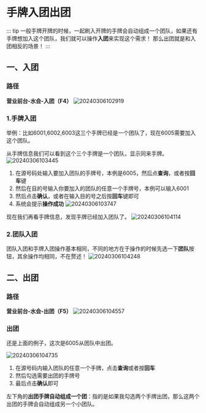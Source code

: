 # 手牌入团出团
::: tip
一般手牌开牌的时候，一起刷入开牌的手牌会自动组成一个团队，如果还有手牌想加入这个团队，我们就可以操作**入团**来实现这个需求！
那么出团就是和入团相反的场景！
:::

## 一、入团
### 路径
**营业前台-水会-入团（F4）**
![20240306102919](https://wiki-cdsoft.oss-cn-hangzhou.aliyuncs.com/20240306102919.png)

### 1.手牌入团
举例：比如6001,6002,6003这三个手牌已经是一个团队了，现在6005需要加入这个团队。

从手牌信息我们可以看到这个三个手牌是一个团队，显示同来手牌。
![20240306103445](https://wiki-cdsoft.oss-cn-hangzhou.aliyuncs.com/20240306103445.png)

1. 在源号码处输入要加入团队的手牌号，本例是6005，然后点**查询**，或者按**回车**键
2. 然后在目的号输入你要加入的团队的任意一个手牌号，本例可以输入6001
3. 然后点击**确认**，或者在输入目的号之后按**回车**键即可
4. 系统会提示**操作成功**
![20240306103747](https://wiki-cdsoft.oss-cn-hangzhou.aliyuncs.com/20240306103747.png)

现在我们再看手牌信息，发现手牌已经加入团队了。
![20240306104114](https://wiki-cdsoft.oss-cn-hangzhou.aliyuncs.com/20240306104114.png)

### 2.团队入团
团队入团和手牌入团操作基本相同，不同的地方在于操作的时候先选一下**团队**按钮，其余操作均相同，不在赘述！
![20240306104248](https://wiki-cdsoft.oss-cn-hangzhou.aliyuncs.com/20240306104248.png)

## 二、出团
### 路径
**营业前台-水会-出团（F5）**
![20240306104557](https://wiki-cdsoft.oss-cn-hangzhou.aliyuncs.com/20240306104557.png)
### 出团
还是上面的例子，这次是6005从团队中出团。


![20240306104735](https://wiki-cdsoft.oss-cn-hangzhou.aliyuncs.com/20240306104735.png)

1. 在源号码内输入团队的任意一个手牌，点击**查询**或者按**回车**
2. 然后勾选需要出团的手牌号
3. 最后点击**确认**即可

左下角的**出团手牌自动组成一个团**：指的是如果我勾选两个手牌出团，那么这两个出团的手牌会自动组成另一个小团队。